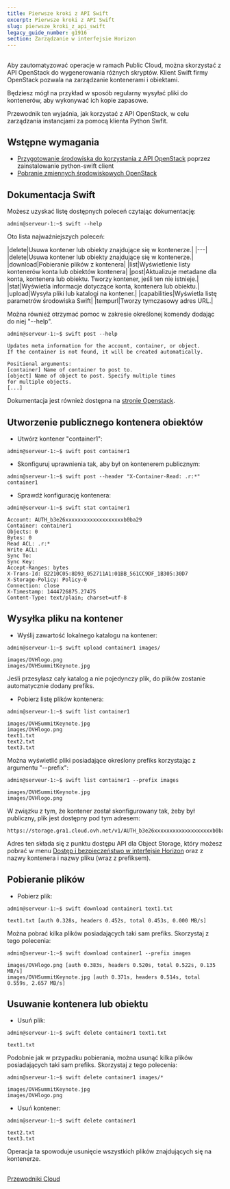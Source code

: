 ```yaml
---
title: Pierwsze kroki z API Swift
excerpt: Pierwsze kroki z API Swift
slug: pierwsze_kroki_z_api_swift
legacy_guide_number: g1916
section: Zarządzanie w interfejsie Horizon
---
```



## 
Aby zautomatyzować operacje w ramach Public Cloud, można skorzystać z API OpenStack do wygenerowania różnych skryptów. Klient Swift firmy OpenStack pozwala na zarządzanie kontenerami i obiektami. 

Będziesz mógł na przykład w sposób regularny  wysyłać pliki do kontenerów, aby wykonywać ich kopie zapasowe. 

Przewodnik ten wyjaśnia, jak korzystać z API OpenStack, w celu zarządzania instancjami za pomocą klienta Python Swfit.


## Wstępne wymagania

- [Przygotowanie środowiska do korzystania z API OpenStack]({legacy}1851) poprzez zainstalowanie python-swift client
- [Pobranie zmiennych środowiskowych OpenStack]({legacy}1852)




## Dokumentacja Swift
Możesz uzyskać listę dostępnych poleceń czytając dokumentację:


```
admin@serveur-1:~$ swift --help
```


Oto lista najważniejszych poleceń:

|delete|Usuwa kontener lub obiekty znajdujące się w kontenerze.|
|---|
|delete|Usuwa kontener lub obiekty znajdujące się w kontenerze.|
|download|Pobieranie plików z kontenera|
|list|Wyświetlenie listy kontenerów konta lub obiektów kontenera|
|post|Aktualizuje metadane dla konta, kontenera lub obiektu. Tworzy kontener, jeśli ten nie istnieje.|
|stat|Wyświetla informacje dotyczące konta, kontenera lub obiektu.|
|upload|Wysyła pliki lub katalogi na kontener.|
|capabilities|Wyświetla listę parametrów środowiska Swift|
|tempurl|Tworzy tymczasowy adres URL.|


Można również otrzymać pomoc w zakresie określonej komendy dodając do niej "--help".


```
admin@serveur-1:~$ swift post --help

Updates meta information for the account, container, or object.
If the container is not found, it will be created automatically.

Positional arguments:
[container] Name of container to post to.
[object] Name of object to post. Specify multiple times
for multiple objects.
[...]
```


Dokumentacja jest również dostępna na [stronie Openstack](http://docs.openstack.org/cli-reference/content/swiftclient_commands.html).


## Utworzenie publicznego kontenera obiektów

- Utwórz kontener "container1":


```
admin@serveur-1:~$ swift post container1
```


- Skonfiguruj uprawnienia tak, aby był on kontenerem publicznym:


```
admin@serveur-1:~$ swift post --header "X-Container-Read: .r:*" container1
```


- Sprawdź konfigurację kontenera:


```
admin@serveur-1:~$ swift stat container1

Account: AUTH_b3e26xxxxxxxxxxxxxxxxxxxb0ba29
Container: container1
Objects: 0
Bytes: 0
Read ACL: .r:*
Write ACL:
Sync To:
Sync Key:
Accept-Ranges: bytes
X-Trans-Id: B2210C05:8D93_052711A1:01BB_561CC9DF_1B305:30D7
X-Storage-Policy: Policy-0
Connection: close
X-Timestamp: 1444726875.27475
Content-Type: text/plain; charset=utf-8
```





## Wysyłka pliku na kontener

- Wyślij zawartość lokalnego katalogu na kontener:


```
admin@serveur-1:~$ swift upload container1 images/

images/OVHlogo.png
images/OVHSummitKeynote.jpg
```



Jeśli przesyłasz cały katalog a nie pojedynczy plik, do plików zostanie automatycznie dodany prefiks.

- Pobierz listę plików kontenera:


```
admin@serveur-1:~$ swift list container1

images/OVHSummitKeynote.jpg
images/OVHlogo.png
text1.txt
text2.txt
text3.txt
```



Można wyświetlić pliki posiadające określony prefiks korzystając z argumentu "--prefix":


```
admin@serveur-1:~$ swift list container1 --prefix images

images/OVHSummitKeynote.jpg
images/OVHlogo.png
```


W związku z tym, że kontener został skonfigurowany tak, żeby był publiczny, plik jest dostępny pod tym adresem:

```
https://storage.gra1.cloud.ovh.net/v1/AUTH_b3e26xxxxxxxxxxxxxxxxxxxb0ba29/container1/images/OVHlogo.png
```


Adres ten składa się z punktu dostępu API dla Object Storage, który możesz pobrać w menu [Dostęp i bezpieczeństwo w interfejsie Horizon]({legacy}1774) oraz z nazwy kontenera i nazwy pliku (wraz z prefiksem).


## Pobieranie plików

- Pobierz plik:


```
admin@serveur-1:~$ swift download container1 text1.txt

text1.txt [auth 0.328s, headers 0.452s, total 0.453s, 0.000 MB/s]
```



Można pobrać kilka plików posiadających taki sam prefiks. Skorzystaj z tego polecenia:


```
admin@serveur-1:~$ swift download container1 --prefix images

images/OVHlogo.png [auth 0.383s, headers 0.520s, total 0.522s, 0.135 MB/s]
images/OVHSummitKeynote.jpg [auth 0.371s, headers 0.514s, total 0.559s, 2.657 MB/s]
```




## Usuwanie kontenera lub obiektu

- Usuń plik:


```
admin@serveur-1:~$ swift delete container1 text1.txt

text1.txt
```



Podobnie jak w przypadku pobierania, można usunąć kilka plików posiadających  taki sam prefiks. Skorzystaj z tego polecenia:

```
admin@serveur-1:~$ swift delete container1 images/*

images/OVHSummitKeynote.jpg
images/OVHlogo.png
```



- Usuń kontener:


```
admin@serveur-1:~$ swift delete container1

text2.txt
text3.txt
```



Operacja ta spowoduje usunięcie wszystkich plików znajdujących się na kontenerze.


## 
[Przewodniki Cloud]({legacy}1785)

